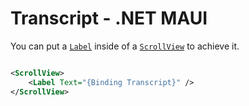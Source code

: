 # Transcript - .NET MAUI

You can put a [`Label`](https://learn.microsoft.com/en-us/dotnet/maui/user-interface/controls/label) inside of a [`ScrollView`](https://learn.microsoft.com/en-us/dotnet/maui/user-interface/controls/scrollview) to achieve it.

```xml

<ScrollView>
    <Label Text="{Binding Transcript}" />
</ScrollView>

```
